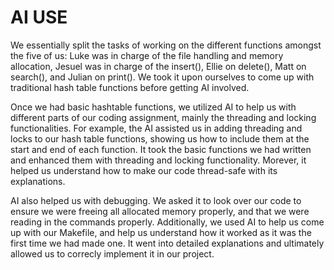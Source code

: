 # AI USE 

We essentially split the tasks of working on the different functions amongst the five of us: Luke was in charge of the file handling and memory allocation, Jesuel was in charge of the insert(), Ellie on delete(), Matt on search(), and Julian on print(). We took it upon ourselves to come up with traditional hash table functions before getting AI involved.

Once we had basic hashtable functions, we utilized AI to help us with different parts of our coding assignment, mainly the threading and locking functionalities. For example, the AI assisted us in adding threading and locks to our hash table functions, showing us how to include them at the start and end of each function. It took the basic functions we had written and enhanced them with threading and locking functionality. Morever, it helped us understand how to make our code thread-safe with its explanations.

AI also helped us with debugging. We asked it to look over our code to ensure we were freeing all allocated memory properly, and that we were reading in the commands properly. Additionally, we used AI to help us come up with our Makefile, and help us understand how it worked as it was the first time we had made one. It went into detailed explanations and ultimately allowed us to correcly implement it in our project.
